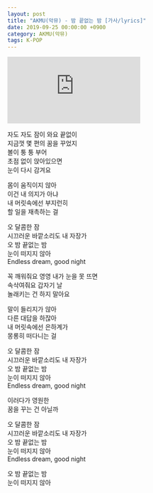 ```yaml
---
layout: post
title: "AKMU(악뮤) - 밤 끝없는 밤 [가사/lyrics]"
date: 2019-09-25 00:00:00 +0900
category: AKMU(악뮤)
tags: K-POP
---
```


<div class="youtube-iframe-container iframe-16-to-9">
    <iframe src="https://www.youtube.com/embed/F9VV_Rt_nhQ" title="AKMU(악뮤) - 밤 끝없는 밤" frameborder="0" allow="accelerometer; autoplay; clipboard-write; encrypted-media; gyroscope; picture-in-picture; web-share" allowfullscreen></iframe>
</div>

자도 자도 잠이 와요 끝없이  
지금껏 몇 편의 꿈을 꾸었지  
볼이 퉁 퉁 부어   
초점 없이 앉아있으면  
눈이 다시 감겨요

몸이 움직이지 않아  
이건 내 의지가 아냐  
내 머릿속에선 부지런히  
할 일을 재촉하는 걸

오 달콤한 잠  
시끄러운 바깥소리도 내 자장가  
오 밤 끝없는 밤  
눈이 떠지지 않아  
Endless dream, good night

꼭 깨워줘요 영영 내가 눈을 못 뜨면  
속삭여줘요 갑자기 날   
놀래키는 건 하지 말아요

말이 들리지가 않아  
다른 대답을 하잖아  
내 머릿속에선 은하계가   
몽롱히 떠다니는 걸

오 달콤한 잠  
시끄러운 바깥소리도 내 자장가  
오 밤 끝없는 밤  
눈이 떠지지 않아  
Endless dream, good night

이러다가 영원한  
꿈을 꾸는 건 아닐까

오 달콤한 잠  
시끄러운 바깥소리도 내 자장가  
오 밤 끝없는 밤  
눈이 떠지지 않아  
Endless dream, good night

오 밤 끝없는 밤  
눈이 떠지지 않아